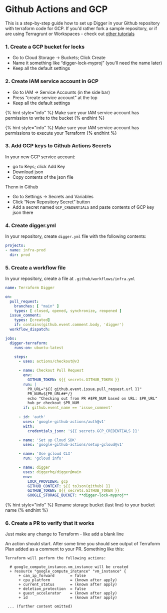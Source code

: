 # Github Actions and GCP

This is a step-by-step guide how to set up Digger in your Github repository with terraform code for GCP. If you'd rather fork a sample repository, or if are using Terragrunt or Workspaces - check out [other tutorials](https://diggerhq.gitbook.io/digger-docs/getting-started)

### 1. Create a GCP bucket for locks

* Go to Cloud Storage → Buckets; Click Create
* Name it something like “digger-lock-myproj” (you'll need the name later)
* Keep all the default settings

### 2. Create IAM service account in GCP

* Go to IAM → Service Accounts (in the side bar)
* Press “create service account” at the top
* Keep all the default settings

{% hint style="info" %}
Make sure your IAM service account has permission to write to the bucket
{% endhint %}

{% hint style="info" %}
Make sure your IAM service account has permissions to execute your Terraform
{% endhint %}

### 3. Add GCP keys to Github Actions Secrets

In your new GCP service account:

* go to Keys; click Add Key&#x20;
* Download json
* Copy contents of the json file

Thenn in Github

* Go to Settings → Secrets and Variables
* Click “New Repository Secret” button
* Add a secret named `GCP_CREDENTIALS` and paste contents of GCP key json there

### 4. Create digger.yml

In your repository, create `digger.yml` file with the following contents:

```yaml
projects:
- name: infra-prod
  dir: prod
```

### 5. Create a workflow file

In your repository, create a file at `.github/workflows/infra.yml`

```yaml
name: Terraform Digger

on:
  pull_request:
    branches: [ "main" ]
    types: [ closed, opened, synchronize, reopened ]
  issue_comment:
    types: [created]
    if: contains(github.event.comment.body, 'digger')
  workflow_dispatch:

jobs:
  digger-terraform:
    runs-on: ubuntu-latest

    steps:
      - uses: actions/checkout@v3

      - name: Checkout Pull Request
        env:
          GITHUB_TOKEN: ${{ secrets.GITHUB_TOKEN }}
        run: |
          PR_URL="${{ github.event.issue.pull_request.url }}"
          PR_NUM=${PR_URL##*/}
          echo "Checking out from PR #$PR_NUM based on URL: $PR_URL"
          hub pr checkout $PR_NUM
        if: github.event_name == 'issue_comment'
        
      - id: 'auth'
        uses: 'google-github-actions/auth@v1'
        with:
          credentials_json: '${{ secrets.GCP_CREDENTIALS }}'

      - name: 'Set up Cloud SDK'
        uses: 'google-github-actions/setup-gcloud@v1'

      - name: 'Use gcloud CLI'
        run: 'gcloud info'

      - name: digger
        uses: diggerhq/digger@main
        env:
          LOCK_PROVIDER: gcp
          GITHUB_CONTEXT: ${{ toJson(github) }}
          GITHUB_TOKEN: ${{ secrets.GITHUB_TOKEN }}
          GOOGLE_STORAGE_BUCKET: **digger-lock-myproj**
```

{% hint style="info" %}
Rename storage bucket (last line) to your bucket name
{% endhint %}



### 6. Create a PR to verify that it works

Just make any change to Terraform - like add a blank line

An action should start. After some time you should see output of Terraform Plan added as a comment to your PR. Something like this:

```
Terraform will perform the following actions:

  # google_compute_instance.vm_instance will be created
  + resource "google_compute_instance" "vm_instance" {
      + can_ip_forward       = false
      + cpu_platform         = (known after apply)
      + current_status       = (known after apply)
      + deletion_protection  = false
      + guest_accelerator    = (known after apply)
      + id                   = (known after apply)
      
 ... (further content omitted)
```
